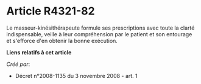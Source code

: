 # Article R4321-82

Le masseur-kinésithérapeute formule ses prescriptions avec toute la clarté indispensable, veille à leur compréhension par le
patient et son entourage et s'efforce d'en obtenir la bonne exécution.

**Liens relatifs à cet article**

_Créé par_:

  - Décret n°2008-1135 du 3 novembre 2008 - art. 1
